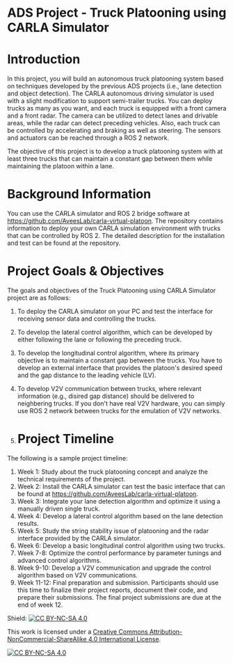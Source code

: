 # ADS Project - Truck Platooning using CARLA Simulator



# Introduction

In this project, you will build an autonomous truck platooning system based on techniques developed by the previous ADS projects (i.e., lane detection and object detection). The CARLA autonomous driving simulator is used with a slight modification to support semi-trailer trucks. You can deploy trucks as many as you want, and each truck is equipped with a front camera and a front radar. The camera can be utilized to detect lanes and drivable areas, while the radar can detect preceding vehicles. Also, each truck can be controlled by accelerating and braking as well as steering. The sensors and actuators can be reached through a ROS 2 network.

The objective of this project is to develop a truck platooning system with at least three trucks that can maintain a constant gap between them while maintaining the platoon within a lane.


# Background Information

You can use the CARLA simulator and ROS 2 bridge software at https://github.com/AveesLab/carla-virtual-platoon. The repository contains information to deploy your own CARLA simulation environment with trucks that can be controlled by ROS 2. The detailed description for the installation and test can be found at the repository.


# Project Goals & Objectives

The goals and objectives of the Truck Platooning using CARLA Simulator project are as follows:

1. To deploy the CARLA simulator on your PC and test the interface for receiving sensor data and controlling the trucks.
2. To develop the lateral control algorithm, which can be developed by either following the lane or following the preceding truck.
3. To develop the longitudinal control algorithm, where its primary objective is to maintain a constant gap between the trucks. You have to develop an external interface that provides the platoon's desired speed and the gap distance to the leading vehicle (LV).
4. To develop V2V communication between trucks, where relevant information (e.g., disired gap distance) should be delivered to neighbering trucks. If you don't have real V2V hardware, you can simply use ROS 2 network between trucks for the emulation of V2V networks.

5. # Project Timeline

The following is a sample project timeline:

1. Week 1: Study about the truck platooning concept and analyze the technical requirements of the project.
2. Week 2: Install the CARLA simulator can test the basic interface that can be found at https://github.com/AveesLab/carla-virtual-platoon.
3. Week 3: Integrate your lane detection algorithm and optimize it using a manually driven single truck.
4. Week 4: Develop a lateral control algorithm based on the lane detection results.
5. Week 5: Study the string stability issue of platooning and the radar interface provided by the CARLA simulator.
6. Week 6: Develop a basic longitudinal control algorithm using two trucks.
7. Week 7-8: Optimize the control performance by parameter tunings and advanced control algorithms.
8. Week 9-10: Develop a V2V communication and upgrade the control algorithm based on V2V communications.
9. Week 11-12: Final preparation and submission. Participants should use this time to finalize their project reports, document their code, and prepare their submissions. The final project submissions are due at the end of week 12.

Shield: [![CC BY-NC-SA 4.0][cc-by-nc-sa-shield]][cc-by-nc-sa]

This work is licensed under a
[Creative Commons Attribution-NonCommercial-ShareAlike 4.0 International License][cc-by-nc-sa].

[![CC BY-NC-SA 4.0][cc-by-nc-sa-image]][cc-by-nc-sa]

[cc-by-nc-sa]: http://creativecommons.org/licenses/by-nc-sa/4.0/
[cc-by-nc-sa-image]: https://licensebuttons.net/l/by-nc-sa/4.0/88x31.png
[cc-by-nc-sa-shield]: https://img.shields.io/badge/License-CC%20BY--NC--SA%204.0-lightgrey.svg
